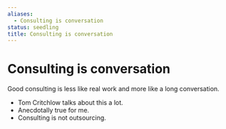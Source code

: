 ```yaml
---
aliases:
  - Consulting is conversation
status: seedling
title: Consulting is conversation
---
```

# Consulting is conversation

Good consulting is less like real work and more like a long conversation.

- Tom Critchlow talks about this a lot.
- Anecdotally true for me.
- Consulting is not outsourcing.
